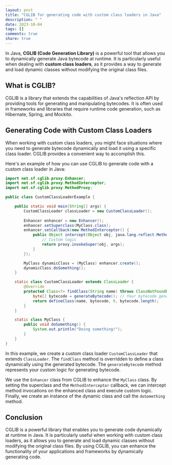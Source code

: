 ```yaml
---
layout: post
title: "CGLIB for generating code with custom class loaders in Java"
description: " "
date: 2023-10-04
tags: []
comments: true
share: true
---
```


In Java, **CGLIB (Code Generation Library)** is a powerful tool that allows you to dynamically generate Java bytecode at runtime. It is particularly useful when dealing with **custom class loaders**, as it provides a way to generate and load dynamic classes without modifying the original class files.

## What is CGLIB?

CGLIB is a library that extends the capabilities of Java's reflection API by providing tools for generating and manipulating bytecodes. It is often used in frameworks and libraries that require runtime code generation, such as Hibernate, Spring, and Mockito.

## Generating Code with Custom Class Loaders

When working with custom class loaders, you might face situations where you need to generate bytecode dynamically and load it using a specific class loader. CGLIB provides a convenient way to accomplish this.

Here's an example of how you can use CGLIB to generate code with a custom class loader in Java:

```java
import net.sf.cglib.proxy.Enhancer;
import net.sf.cglib.proxy.MethodInterceptor;
import net.sf.cglib.proxy.MethodProxy;

public class CustomClassLoaderExample {

    public static void main(String[] args) {
        CustomClassLoader classLoader = new CustomClassLoader();
        
        Enhancer enhancer = new Enhancer();
        enhancer.setSuperclass(MyClass.class);
        enhancer.setCallback(new MethodInterceptor() {
            public Object intercept(Object obj, java.lang.reflect.Method method, Object[] args, MethodProxy proxy) throws Throwable {
                // Custom logic
                return proxy.invokeSuper(obj, args);
            }
        });

        MyClass dynamicClass = (MyClass) enhancer.create();
        dynamicClass.doSomething();
    }

    static class CustomClassLoader extends ClassLoader {
        @Override
        protected Class<?> findClass(String name) throws ClassNotFoundException {
            byte[] bytecode = generateBytecode(); // Your bytecode generation logic goes here
            return defineClass(name, bytecode, 0, bytecode.length);
        }
    }

    static class MyClass {
        public void doSomething() {
            System.out.println("Doing something!");
        }
    }
}
```

In this example, we create a custom class loader `CustomClassLoader` that extends `ClassLoader`. The `findClass` method is overridden to define a class dynamically using the generated bytecode. The `generateBytecode` method represents your custom logic for generating bytecode.

We use the `Enhancer` class from CGLIB to enhance the `MyClass` class. By setting the superclass and the `MethodInterceptor` callback, we can intercept method invocations on the enhanced class and execute custom logic. Finally, we create an instance of the dynamic class and call the `doSomething` method.

## Conclusion

CGLIB is a powerful library that enables you to generate code dynamically at runtime in Java. It is particularly useful when working with custom class loaders, as it allows you to generate and load dynamic classes without modifying the original class files. By using CGLIB, you can enhance the functionality of your applications and frameworks by dynamically generating code.